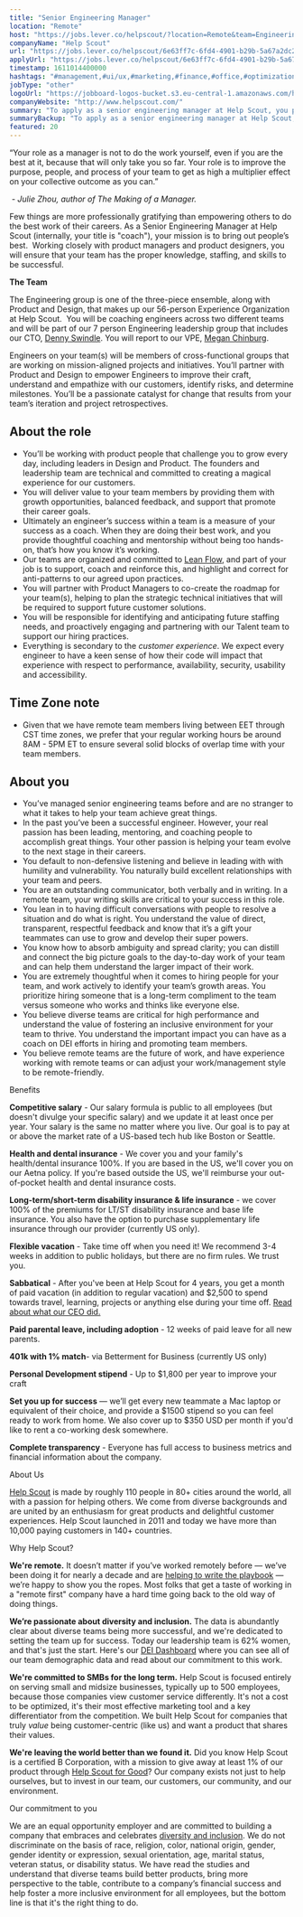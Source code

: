 ```yaml
---
title: "Senior Engineering Manager"
location: "Remote"
host: "https://jobs.lever.co/helpscout/?location=Remote&team=Engineering"
companyName: "Help Scout"
url: "https://jobs.lever.co/helpscout/6e63ff7c-6fd4-4901-b29b-5a67a2dc27f8"
applyUrl: "https://jobs.lever.co/helpscout/6e63ff7c-6fd4-4901-b29b-5a67a2dc27f8/apply"
timestamp: 1611014400000
hashtags: "#management,#ui/ux,#marketing,#finance,#office,#optimization"
jobType: "other"
logoUrl: "https://jobboard-logos-bucket.s3.eu-central-1.amazonaws.com/help-scout"
companyWebsite: "http://www.helpscout.com/"
summary: "To apply as a senior engineering manager at Help Scout, you preferably need to have 4 years, you get a month of paid vacation."
summaryBackup: "To apply as a senior engineering manager at Help Scout, you preferably need to have some knowledge of: #management, #ui/ux, #marketing."
featured: 20
---
```


“Your role as a manager is not to do the work yourself, even if you are the best at it, because that will only take you so far. Your role is to improve the purpose, people, and process of your team to get as high a multiplier effect on your collective outcome as you can.”

 - _Julie Zhou, author of The Making of a Manager._

Few things are more professionally gratifying than empowering others to do the best work of their careers. As a Senior Engineering Manager at Help Scout (internally, your title is "coach"), your mission is to bring out people’s best.  Working closely with product managers and product designers, you will ensure that your team has the proper knowledge, staffing, and skills to be successful. 

**The Team**

The Engineering group is one of the three-piece ensemble, along with Product and Design, that makes up our 56-person Experience Organization at Help Scout.  You will be coaching engineers across two different teams and will be part of our 7 person Engineering leadership group that includes our CTO, [Denny Swindle](https://www.linkedin.com/in/dennyswindle/). You will report to our VPE, [Megan Chinburg](https://www.linkedin.com/in/chinburg/). 

Engineers on your team(s) will be members of cross-functional groups that are working on mission-aligned projects and initiatives. You’ll partner with Product and Design to empower Engineers to improve their craft, understand and empathize with our customers, identify risks, and determine milestones. You’ll be a passionate catalyst for change that results from your team’s iteration and project retrospectives.

## About the role

*   You’ll be working with product people that challenge you to grow every day, including leaders in Design and Product. The founders and leadership team are technical and committed to creating a magical experience for our customers. 
*   You will deliver value to your team members by providing them with growth opportunities, balanced feedback, and support that promote their career goals.
*   Ultimately an engineer’s success within a team is a measure of your success as a coach. When they are doing their best work, and you provide thoughtful coaching and mentorship without being too hands-on, that’s how you know it’s working.
*   Our teams are organized and committed to [Lean Flow](https://thisislean.com/), and part of your job is to support, coach and reinforce this, and highlight and correct for anti-patterns to our agreed upon practices.
*   You will partner with Product Managers to co-create the roadmap for your team(s), helping to plan the strategic technical initiatives that will be required to support future customer solutions.
*   You will be responsible for identifying and anticipating future staffing needs, and proactively engaging and partnering with our Talent team to support our hiring practices.
*   Everything is secondary to the _customer experience_. We expect every engineer to have a keen sense of how their code will impact that experience with respect to performance, availability, security, usability and accessibility.

## Time Zone note

*   Given that we have remote team members living between EET through CST time zones, we prefer that your regular working hours be around 8AM - 5PM ET to ensure several solid blocks of overlap time with your team members.

## About you

*   You’ve managed senior engineering teams before and are no stranger to what it takes to help your team achieve great things.
*   In the past you’ve been a successful engineer. However, your real passion has been leading, mentoring, and coaching people to accomplish great things. Your other passion is helping your team evolve to the next stage in their careers. 
*   You default to non-defensive listening and believe in leading with with humility and vulnerability. You naturally build excellent relationships with your team and peers. 
*   You are an outstanding communicator, both verbally and in writing. In a remote team, your writing skills are critical to your success in this role. 
*   You lean in to having difficult conversations with people to resolve a situation and do what is right. You understand the value of direct, transparent, respectful feedback and know that it’s a gift your teammates can use to grow and develop their super powers. 
*   You know how to absorb ambiguity and spread clarity; you can distill and connect the big picture goals to the day-to-day work of your team and can help them understand the larger impact of their work. 
*   You are extremely thoughtful when it comes to hiring people for your team, and work actively to identify your team’s growth areas. You prioritize hiring someone that is a long-term compliment to the team versus someone who works and thinks like everyone else. 
*   You believe diverse teams are critical for high performance and understand the value of fostering an inclusive environment for your team to thrive. You understand the important impact you can have as a coach on DEI efforts in hiring and promoting team members.
*   You believe remote teams are the future of work, and have experience working with remote teams or can adjust your work/management style to be remote-friendly.

Benefits

**Competitive salary** - Our salary formula is public to all employees (but doesn't divulge your specific salary) and we update it at least once per year. Your salary is the same no matter where you live. Our goal is to pay at or above the market rate of a US-based tech hub like Boston or Seattle.

**Health and dental insurance** - We cover you and your family's health/dental insurance 100%. If you are based in the US, we'll cover you on our Aetna policy. If you're based outside the US, we'll reimburse your out-of-pocket health and dental insurance costs.

**Long-term/short-term disability insurance & life insurance** - we cover 100% of the premiums for LT/ST disability insurance and base life insurance. You also have the option to purchase supplementary life insurance through our provider (currently US only).

**Flexible vacation** - Take time off when you need it! We recommend 3-4 weeks in addition to public holidays, but there are no firm rules. We trust you.

**Sabbatical** - After you've been at Help Scout for 4 years, you get a month of paid vacation (in addition to regular vacation) and $2,500 to spend towards travel, learning, projects or anything else during your time off. [Read about what our CEO did.](https://www.helpscout.com/blog/sabbatical-from-work/)

**Paid parental leave, including adoption** \- 12 weeks of paid leave for all new parents.

**401k with 1% match**\- via Betterment for Business (currently US only)

**Personal Development stipend** - Up to $1,800 per year to improve your craft

**Set you up for success** — we’ll get every new teammate a Mac laptop or equivalent of their choice, and provide a $1500 stipend so you can feel ready to work from home. We also cover up to $350 USD per month if you'd like to rent a co-working desk somewhere.

**Complete transparency** - Everyone has full access to business metrics and financial information about the company.

About Us

[Help Scout](https://www.helpscout.com/) is made by roughly 110 people in 80+ cities around the world, all with a passion for helping others. We come from diverse backgrounds and are united by an enthusiasm for great products and delightful customer experiences. Help Scout launched in 2011 and today we have more than 10,000 paying customers in 140+ countries.

Why Help Scout?

**We're remote.** It doesn’t matter if you’ve worked remotely before — we’ve been doing it for nearly a decade and are [helping to write the playbook](https://www.helpscout.net/blog/remote-culture/) — we’re happy to show you the ropes. Most folks that get a taste of working in a "remote first" company have a hard time going back to the old way of doing things.

**We’re passionate about diversity and inclusion.** The data is abundantly clear about diverse teams being more successful, and we're dedicated to setting the team up for success. Today our leadership team is 62% women, and that's just the start. Here's our [DEI Dashboard](https://www.helpscout.com/dei/) where you can see all of our team demographic data and read about our commitment to this work.

**We're committed to SMBs for the long term.** Help Scout is focused entirely on serving small and midsize businesses, typically up to 500 employees, because those companies view customer service differently. It's not a cost to be optimized, it's their most effective marketing tool and a key differentiator from the competition. We built Help Scout for companies that truly _value_ being customer-centric (like us) and want a product that shares their values.

**We're leaving the world better than we found it.** Did you know Help Scout is a certified B Corporation, with a mission to give away at least 1% of our product through [Help Scout for Good](https://www.helpscout.com/for-good/)? Our company exists not just to help ourselves, but to invest in our team, our customers, our community, and our environment.

Our commitment to you

We are an equal opportunity employer and are committed to building a company that embraces and celebrates [diversity and inclusion](https://www.helpscout.com/blog/diversity-inclusion-2019/). We do not discriminate on the basis of race, religion, color, national origin, gender, gender identity or expression, sexual orientation, age, marital status, veteran status, or disability status. We have read the studies and understand that diverse teams build better products, bring more perspective to the table, contribute to a company’s financial success and help foster a more inclusive environment for all employees, but the bottom line is that it's the right thing to do.

